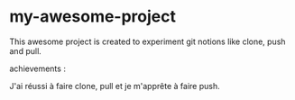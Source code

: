 # my-awesome-project

This awesome project is created to experiment git notions like clone, push and pull.

achievements :

J'ai réussi à faire clone, pull et je m'apprête à faire push.